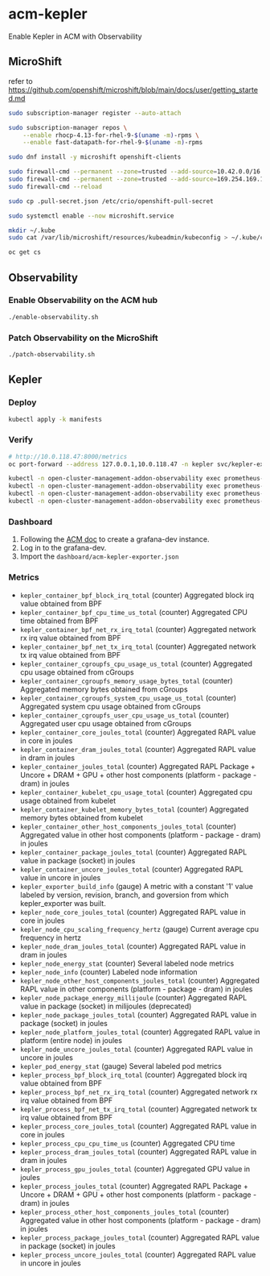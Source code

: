 # acm-kepler

Enable Kepler in ACM with Observability

## MicroShift

refer to https://github.com/openshift/microshift/blob/main/docs/user/getting_started.md

```sh
sudo subscription-manager register --auto-attach

sudo subscription-manager repos \
    --enable rhocp-4.13-for-rhel-9-$(uname -m)-rpms \
    --enable fast-datapath-for-rhel-9-$(uname -m)-rpms

sudo dnf install -y microshift openshift-clients

sudo firewall-cmd --permanent --zone=trusted --add-source=10.42.0.0/16
sudo firewall-cmd --permanent --zone=trusted --add-source=169.254.169.1
sudo firewall-cmd --reload

sudo cp .pull-secret.json /etc/crio/openshift-pull-secret

sudo systemctl enable --now microshift.service

mkdir ~/.kube
sudo cat /var/lib/microshift/resources/kubeadmin/kubeconfig > ~/.kube/config

oc get cs
```

## Observability

### Enable Observability on the ACM hub

```sh
./enable-observability.sh
```

### Patch Observability on the MicroShift

```sh
./patch-observability.sh
```

## Kepler

### Deploy

```sh
kubectl apply -k manifests
```

### Verify

```sh
# http://10.0.118.47:8000/metrics
oc port-forward --address 127.0.0.1,10.0.118.47 -n kepler svc/kepler-exporter 8000:9102

kubectl -n open-cluster-management-addon-observability exec prometheus-k8s-0 -- curl -v "http://127.0.0.1:9090/api/v1/query?query=kepler_container_package_joules_total"
kubectl -n open-cluster-management-addon-observability exec prometheus-k8s-0 -- curl -v "http://127.0.0.1:9090/api/v1/query?query=kepler_container_dram_joules_total"
kubectl -n open-cluster-management-addon-observability exec prometheus-k8s-0 -- curl -v "http://127.0.0.1:9090/api/v1/query?query=kepler_container_gpu_joules_total"
kubectl -n open-cluster-management-addon-observability exec prometheus-k8s-0 -- curl -v "http://127.0.0.1:9090/api/v1/query?query=kepler_container_other_joules_total"
```

### Dashboard

1. Following the [ACM doc](https://access.redhat.com/documentation/en-us/red_hat_advanced_cluster_management_for_kubernetes/2.8/html/observability/using-grafana-dashboards#setting-up-the-grafana-developer-instance) to create a grafana-dev instance.
2. Log in to the grafana-dev.
3. Import the `dashboard/acm-kepler-exporter.json`

### Metrics

- `kepler_container_bpf_block_irq_total` (counter) Aggregated block irq value obtained from BPF
- `kepler_container_bpf_cpu_time_us_total` (counter) Aggregated CPU time obtained from BPF
- `kepler_container_bpf_net_rx_irq_total` (counter) Aggregated network rx irq value obtained from BPF
- `kepler_container_bpf_net_tx_irq_total` (counter) Aggregated network tx irq value obtained from BPF
- `kepler_container_cgroupfs_cpu_usage_us_total` (counter) Aggregated cpu usage obtained from cGroups
- `kepler_container_cgroupfs_memory_usage_bytes_total` (counter) Aggregated memory bytes obtained from cGroups
- `kepler_container_cgroupfs_system_cpu_usage_us_total` (counter) Aggregated system cpu usage obtained from cGroups
- `kepler_container_cgroupfs_user_cpu_usage_us_total` (counter) Aggregated user cpu usage obtained from cGroups
- `kepler_container_core_joules_total` (counter) Aggregated RAPL value in core in joules
- `kepler_container_dram_joules_total` (counter) Aggregated RAPL value in dram in joules
- `kepler_container_joules_total` (counter) Aggregated RAPL Package + Uncore + DRAM + GPU + other host components (platform - package - dram) in joules
- `kepler_container_kubelet_cpu_usage_total` (counter) Aggregated cpu usage obtained from kubelet
- `kepler_container_kubelet_memory_bytes_total` (counter) Aggregated memory bytes obtained from kubelet
- `kepler_container_other_host_components_joules_total` (counter) Aggregated value in other host components (platform - package - dram) in joules
- `kepler_container_package_joules_total` (counter) Aggregated RAPL value in package (socket) in joules
- `kepler_container_uncore_joules_total` (counter) Aggregated RAPL value in uncore in joules
- `kepler_exporter_build_info` (gauge) A metric with a constant '1' value labeled by version, revision, branch, and goversion from which kepler_exporter was built.
- `kepler_node_core_joules_total` (counter) Aggregated RAPL value in core in joules
- `kepler_node_cpu_scaling_frequency_hertz` (gauge) Current average cpu frequency in hertz
- `kepler_node_dram_joules_total` (counter) Aggregated RAPL value in dram in joules
- `kepler_node_energy_stat` (counter) Several labeled node metrics
- `kepler_node_info` (counter) Labeled node information
- `kepler_node_other_host_components_joules_total` (counter) Aggregated RAPL value in other components (platform - package - dram) in joules
- `kepler_node_package_energy_millijoule` (counter) Aggregated RAPL value in package (socket) in milijoules (deprecated)
- `kepler_node_package_joules_total` (counter) Aggregated RAPL value in package (socket) in joules
- `kepler_node_platform_joules_total` (counter) Aggregated RAPL value in platform (entire node) in joules
- `kepler_node_uncore_joules_total` (counter) Aggregated RAPL value in uncore in joules
- `kepler_pod_energy_stat` (gauge) Several labeled pod metrics
- `kepler_process_bpf_block_irq_total` (counter) Aggregated block irq value obtained from BPF
- `kepler_process_bpf_net_rx_irq_total` (counter) Aggregated network rx irq value obtained from BPF
- `kepler_process_bpf_net_tx_irq_total` (counter) Aggregated network tx irq value obtained from BPF
- `kepler_process_core_joules_total` (counter) Aggregated RAPL value in core in joules
- `kepler_process_cpu_cpu_time_us` (counter) Aggregated CPU time
- `kepler_process_dram_joules_total` (counter) Aggregated RAPL value in dram in joules
- `kepler_process_gpu_joules_total` (counter) Aggregated GPU value in joules
- `kepler_process_joules_total` (counter) Aggregated RAPL Package + Uncore + DRAM + GPU + other host components (platform - package - dram) in joules
- `kepler_process_other_host_components_joules_total` (counter) Aggregated value in other host components (platform - package - dram) in joules
- `kepler_process_package_joules_total` (counter) Aggregated RAPL value in package (socket) in joules
- `kepler_process_uncore_joules_total` (counter) Aggregated RAPL value in uncore in joules
